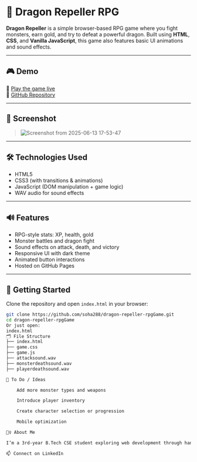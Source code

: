 # 🐉 Dragon Repeller RPG

**Dragon Repeller** is a simple browser-based RPG game where you fight monsters, earn gold, and try to defeat a powerful dragon. Built using **HTML**, **CSS**, and **Vanilla JavaScript**, this game also features basic UI animations and sound effects.

---

## 🎮 Demo

🔗 [Play the game live](https://soha288.github.io/dragon-repeller-rpgGame/)  
📂 [GitHub Repository](https://github.com/soha288/dragon-repeller-rpgGame)

---

## 📸 Screenshot

>![Screenshot from 2025-06-13 17-53-47](https://github.com/user-attachments/assets/98303fdc-b426-4a97-90e7-d3faf151b19e)


---

## 🛠 Technologies Used

- HTML5  
- CSS3 (with transitions & animations)  
- JavaScript (DOM manipulation + game logic)  
- WAV audio for sound effects

---

## 🔊 Features

- RPG-style stats: XP, health, gold
- Monster battles and dragon fight
- Sound effects on attack, death, and victory
- Responsive UI with dark theme
- Animated button interactions
- Hosted on GitHub Pages

---

## 🚀 Getting Started

Clone the repository and open `index.html` in your browser:

```bash
git clone https://github.com/soha288/dragon-repeller-rpgGame.git
cd dragon-repeller-rpgGame
Or just open:
index.html
🗂 File Structure
├── index.html
├── game.css
├── game.js
├── attacksound.wav
├── monsterdeathsound.wav
├── playerdeathsound.wav

🔧 To Do / Ideas

    Add more monster types and weapons

    Introduce player inventory

    Create character selection or progression

    Mobile optimization

🙋‍♀️ About Me

I’m a 3rd-year B.Tech CSE student exploring web development through hands-on projects. This project helped me learn DOM manipulation, styling, event handling, and media integration.

📫 Connect on LinkedIn


